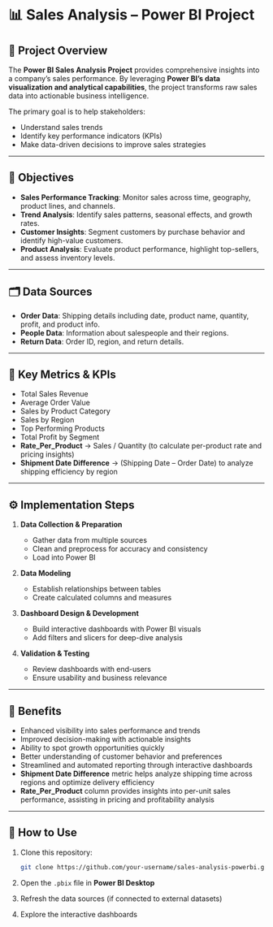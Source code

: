 
# 📊 Sales Analysis – Power BI Project

## 📌 Project Overview

The **Power BI Sales Analysis Project** provides comprehensive insights into a company’s sales performance. By leveraging **Power BI’s data visualization and analytical capabilities**, the project transforms raw sales data into actionable business intelligence.

The primary goal is to help stakeholders:

* Understand sales trends
* Identify key performance indicators (KPIs)
* Make data-driven decisions to improve sales strategies

---

## 🎯 Objectives

* **Sales Performance Tracking**: Monitor sales across time, geography, product lines, and channels.
* **Trend Analysis**: Identify sales patterns, seasonal effects, and growth rates.
* **Customer Insights**: Segment customers by purchase behavior and identify high-value customers.
* **Product Analysis**: Evaluate product performance, highlight top-sellers, and assess inventory levels.

---

## 🗂️ Data Sources

* **Order Data**: Shipping details including date, product name, quantity, profit, and product info.
* **People Data**: Information about salespeople and their regions.
* **Return Data**: Order ID, region, and return details.

---

## 📌 Key Metrics & KPIs

* Total Sales Revenue
* Average Order Value
* Sales by Product Category
* Sales by Region
* Top Performing Products
* Total Profit by Segment
* **Rate_Per_Product** → Sales / Quantity (to calculate per-product rate and pricing insights)
* **Shipment Date Difference** → (Shipping Date – Order Date) to analyze shipping efficiency by region

---

## ⚙️ Implementation Steps

1. **Data Collection & Preparation**

   * Gather data from multiple sources
   * Clean and preprocess for accuracy and consistency
   * Load into Power BI

2. **Data Modeling**

   * Establish relationships between tables
   * Create calculated columns and measures

3. **Dashboard Design & Development**

   * Build interactive dashboards with Power BI visuals
   * Add filters and slicers for deep-dive analysis

4. **Validation & Testing**

   * Review dashboards with end-users
   * Ensure usability and business relevance

---

## 🌟 Benefits

* Enhanced visibility into sales performance and trends
* Improved decision-making with actionable insights
* Ability to spot growth opportunities quickly
* Better understanding of customer behavior and preferences
* Streamlined and automated reporting through interactive dashboards
* **Shipment Date Difference** metric helps analyze shipping time across regions and optimize delivery efficiency
* **Rate_Per_Product** column provides insights into per-unit sales performance, assisting in pricing and profitability analysis

---

## 🚀 How to Use

1. Clone this repository:

   ```bash
   git clone https://github.com/your-username/sales-analysis-powerbi.git
   ```
2. Open the `.pbix` file in **Power BI Desktop**
3. Refresh the data sources (if connected to external datasets)
4. Explore the interactive dashboards
